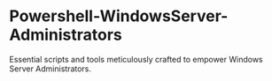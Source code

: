 # Powershell-WindowsServer-Administrators
Essential scripts and tools meticulously crafted to empower Windows Server Administrators.
